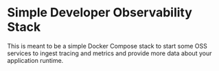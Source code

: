# Simple Developer Observability Stack 
This is meant to be a simple Docker Compose stack to start some OSS services to ingest tracing and metrics and provide more data about your application runtime.
